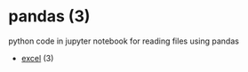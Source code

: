 # pandas (3)
python code in jupyter notebook for reading files using pandas

+ [excel](excel/README.md) (3)
